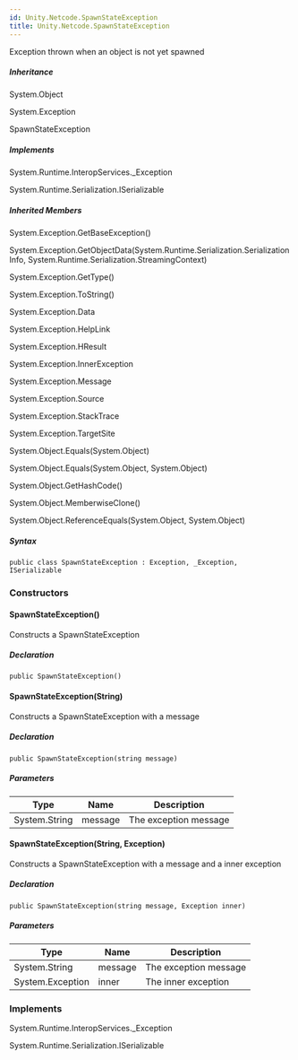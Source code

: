 ```yaml
---  
id: Unity.Netcode.SpawnStateException  
title: Unity.Netcode.SpawnStateException  
---
```


<div class="markdown level0 summary">

Exception thrown when an object is not yet spawned

</div>

<div class="markdown level0 conceptual">

</div>

<div class="inheritance">

##### Inheritance

<div class="level0">

System.Object

</div>

<div class="level1">

System.Exception

</div>

<div class="level2">

SpawnStateException

</div>

</div>

<div classs="implements">

##### Implements

<div>

System.Runtime.InteropServices.\_Exception

</div>

<div>

System.Runtime.Serialization.ISerializable

</div>

</div>

<div class="inheritedMembers">

##### Inherited Members

<div>

System.Exception.GetBaseException()

</div>

<div>

System.Exception.GetObjectData(System.Runtime.Serialization.SerializationInfo,
System.Runtime.Serialization.StreamingContext)

</div>

<div>

System.Exception.GetType()

</div>

<div>

System.Exception.ToString()

</div>

<div>

System.Exception.Data

</div>

<div>

System.Exception.HelpLink

</div>

<div>

System.Exception.HResult

</div>

<div>

System.Exception.InnerException

</div>

<div>

System.Exception.Message

</div>

<div>

System.Exception.Source

</div>

<div>

System.Exception.StackTrace

</div>

<div>

System.Exception.TargetSite

</div>

<div>

System.Object.Equals(System.Object)

</div>

<div>

System.Object.Equals(System.Object, System.Object)

</div>

<div>

System.Object.GetHashCode()

</div>

<div>

System.Object.MemberwiseClone()

</div>

<div>

System.Object.ReferenceEquals(System.Object, System.Object)

</div>

</div>

 

##### Syntax

<div class="codewrapper">

``` lang-csharp
public class SpawnStateException : Exception, _Exception, ISerializable
```

</div>

### Constructors

#### SpawnStateException()

<div class="markdown level1 summary">

Constructs a SpawnStateException

</div>

<div class="markdown level1 conceptual">

</div>

##### Declaration

<div class="codewrapper">

``` lang-csharp
public SpawnStateException()
```

</div>

#### SpawnStateException(String)

<div class="markdown level1 summary">

Constructs a SpawnStateException with a message

</div>

<div class="markdown level1 conceptual">

</div>

##### Declaration

<div class="codewrapper">

``` lang-csharp
public SpawnStateException(string message)
```

</div>

##### Parameters

| Type          | Name    | Description           |
|---------------|---------|-----------------------|
| System.String | message | The exception message |

#### SpawnStateException(String, Exception)

<div class="markdown level1 summary">

Constructs a SpawnStateException with a message and a inner exception

</div>

<div class="markdown level1 conceptual">

</div>

##### Declaration

<div class="codewrapper">

``` lang-csharp
public SpawnStateException(string message, Exception inner)
```

</div>

##### Parameters

| Type             | Name    | Description           |
|------------------|---------|-----------------------|
| System.String    | message | The exception message |
| System.Exception | inner   | The inner exception   |

### Implements

<div>

System.Runtime.InteropServices.\_Exception

</div>

<div>

System.Runtime.Serialization.ISerializable

</div>

 
